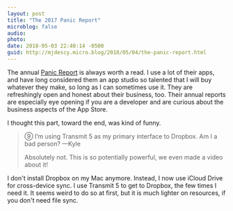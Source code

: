 ```yaml
---
layout: post
title: "The 2017 Panic Report"
microblog: false
audio: 
photo: 
date: 2018-05-03 22:40:14 -0500
guid: http://mjdescy.micro.blog/2018/05/04/the-panic-report.html
---
```


The annual [Panic Report](https://panic.com/blog/the-2017-panic-report/) is always worth a read. I use a lot of their apps, and have long considered them an app studio so talented that I will buy whatever they make, so long as I can sometimes use it. They are refreshingly open and honest about their business, too. Their annual reports are especially eye opening if you are a developer and are curious about the business aspects of the App Store.

I thought this part, toward the end, was kind of funny. 

> ⑨ I’m using Transmit 5 as my primary interface to Dropbox. Am I a bad person? —Kyle
> 
> Absolutely not. This is so potentially powerful, we even made a video about it!

I don't install Dropbox on my Mac anymore. Instead, I now use iCloud Drive for cross-device sync. I use Transmit 5 to get to Dropbox, the few times I need it. It seems weird to do so at first, but it is much lighter on resources, if you don't need file sync. 
